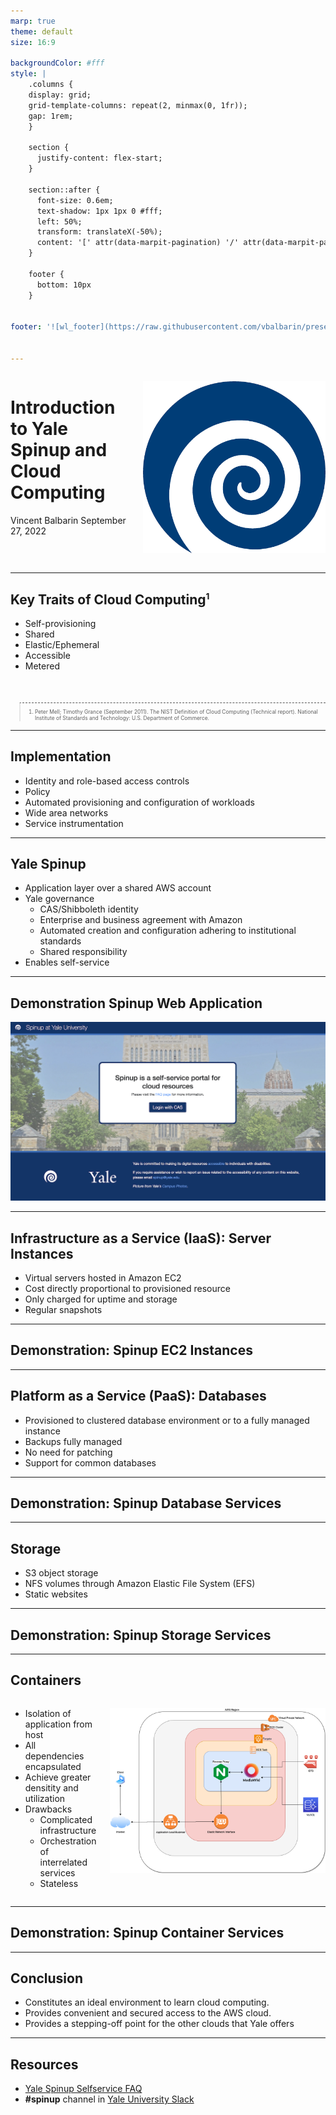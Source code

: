 ```yaml
---
marp: true
theme: default
size: 16:9

backgroundColor: #fff
style: |
    .columns {
    display: grid;
    grid-template-columns: repeat(2, minmax(0, 1fr));
    gap: 1rem;
    }

    section {
      justify-content: flex-start;
    }

    section::after {
      font-size: 0.6em;
      text-shadow: 1px 1px 0 #fff;
      left: 50%;
      transform: translateX(-50%);
      content: '[' attr(data-marpit-pagination) '/' attr(data-marpit-pagination-total) ']'
    } 

    footer {
      bottom: 10px
    }


footer: '![wl_footer](https://raw.githubusercontent.com/vbalbarin/presentations/main/assets/common/wl_slide_footer.png)'


---
```


<div class="columns"><div>

# **Introduction to Yale Spinup and Cloud Computing**
Vincent Balbarin
September 27, 2022

</div><div>

![img w:450 h:450](https://raw.githubusercontent.com/vbalbarin/presentations/main/assets/wright-laboratory-spinup/yale_spinup_logo.png)

</div></div>


---
<!-- paginate: true -->
<style>
blockquote {
    border-top: 0.1em dashed #555;
    font-size: 60%;
    margin-top: 50px;
}
sup {
  font-size: 65%;
}
</style>

## Key Traits of Cloud Computing<sup>1</sup>

* Self-provisioning
* Shared
* Elastic/Ephemeral
* Accessible
* Metered

> 1. Peter Mell; Timothy Grance (September 2011). The NIST Definition of Cloud Computing (Technical report). National Institute of Standards and Technology: U.S. Department of Commerce.

<!-- 

notes:
. How are the traits different from previous computing paradigms?
. How is this any different from the servers at WL? A mainframe?

-->

---

## Implementation

* Identity and role-based access controls
* Policy
* Automated provisioning and configuration of workloads
* Wide area networks
* Service instrumentation

<!-- 

## notes:
* How does one implement this?
* How is this different from logging into Meitner?
* Declarative, not procedural

-->

----

## Yale Spinup

* Application layer over a shared AWS account
* Yale governance
  * CAS/Shibboleth identity
  * Enterprise and business agreement with Amazon
  * Automated creation and configuration adhering to institutional standards
  * Shared responsibility
* Enables self-service

<!-- 

notes:

. Spinup leverages institional identity.
. The enteprise and business agreement guarantees a s certain level of service and protection and a negotiated cost.
. Spinup implements reporting for usage, billing and chargback.
. Amazon offers many services which can be difficult to implement; automation makes commonly used ones easy to consume by configuring them to Yale standards. Shared responsibility
. We deploy resources only to pre-authorize regions (US East 1/N. Virginia)

-->

---

## Demonstration Spinup Web Application

[![spinup w:768px h:435px ](https://raw.githubusercontent.com/vbalbarin/presentations/main/assets/wright-laboratory-spinup/yale_spinup_login.png)](https://spinup.internal.yale.edu)

<!-- 

## notes:

. The portal can be reached from campus or VPN IP addresses
. CAS
. Demonstrate management features
. Demonstrate profile information and ssh key for owner.
. ** Important, users will be periodically requested to read the shared responsibility document **
. User home
   . Create Space
   . Create a Team
. New space. A space is a logical container for a set of related resources owned by the creator of that space.
. A team is a collection of users that can granted priveleges to a space.
. Overview of resources
. NB, at the service level only creator-owners have privileges, IE a Team member has the rights to create and delete servers. That person must explicity grant (useradd) at resource level.
. Go over some ot the tabs along the top.

-->

---

## Infrastructure as a Service (IaaS): Server Instances

* Virtual servers hosted in Amazon EC2
* Cost directly proportional to provisioned resource
* Only charged for uptime and storage
* Regular snapshots

---

## Demonstration: Spinup EC2 Instances

<!-- 

## notes:

. Select image, tryit
. Launch
. Show ssh
. Remind folks that only createor is root; must add others
. Best practice add another key
. Manage costs by deleting or shutting off instances
. Show snapshots.
. Remind folks that they are responsible for

-->

---

## Platform as a Service (PaaS): Databases

* Provisioned to clustered database environment or to a fully managed instance
* Backups fully managed
* No need for patching
* Support for common databases

---

## Demonstration: Spinup Database Services

---

## Storage

* S3 object storage
* NFS volumes through Amazon Elastic File System (EFS)
* Static websites

<!--

## notes:

. Talk about durability and availability; data can be spread across a region/regions
. Access via https
. NB, access keys should be cycled.
. Pay only for what you use
. Current cost for S3 12 USD/(500 GB * 30 days); for glacier 2 USD(500 GB * 30 days)
. NFS endpoints are available only to the space
. Storage grows and shrinks
. Policy to move less accessed data to cooler (less pricy storage)

-->

---

## Demonstration: Spinup Storage Services

---

## Containers

<div class="columns"><div>

* Isolation of application from host
* All dependencies encapsulated
* Achieve greater densitity and utilization
* Drawbacks
  * Complicated infrastructure
  * Orchestration of interrelated services
  * Stateless


</div><div>

![img w:528 h:400](https://raw.githubusercontent.com/vbalbarin/presentations/main/assets/wright-laboratory-spinup/mediawiki_containers.png)

</div></div>

<!-- 

notes:

. Docker and podman allow you to package up the runtime environment (OS components and application components).
. Each container is specific to a component--ie, database, middle tier, application.
. No need to patch or update. Specify new image and the orchestration takes down running container.
. Docker swarm lets you run on local system or instance--you have to maintain host
. Kubernetes is a complete solution that provides control plane for scalout of instances and takes care of orchestration and communication between components.

-->
---

## Demonstration: Spinup Container Services

<!--

. Test-API pattern
. Persistent volume
. Database as service
. Stateless application
. Stop and start and redploy

-->

---

## Conclusion

* Constitutes an ideal environment to learn cloud computing.
* Provides convenient and secured access to the AWS cloud.
* Provides a stepping-off point for the other clouds that Yale offers


---

## Resources

* [Yale Spinup Selfservice FAQ](https://yaleits.atlassian.net/wiki/spaces/spinup/pages/470614243/Spinup+Selfservice+FAQ)
* **#spinup** channel in [Yale University Slack](https://yale.slack.com/) 


